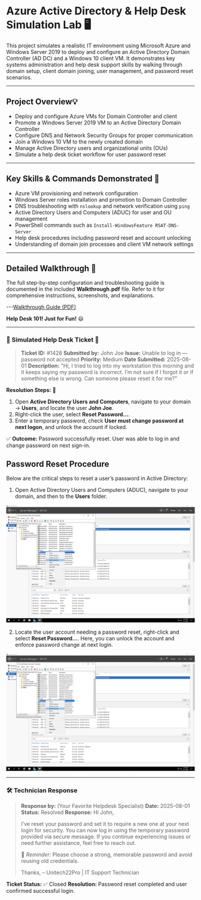 # Azure Active Directory & Help Desk Simulation Lab 🖥️

This project simulates a realistic IT environment using Microsoft Azure and Windows Server 2019 to deploy and configure an Active Directory Domain Controller (AD DC) and a Windows 10 client VM. It demonstrates key systems administration and help desk support skills by walking through domain setup, client domain joining, user management, and password reset scenarios.

---

## Project Overview💡

- Deploy and configure Azure VMs for Domain Controller and client
- Promote a Windows Server 2019 VM to an Active Directory Domain Controller
- Configure DNS and Network Security Groups for proper communication
- Join a Windows 10 VM to the newly created domain
- Manage Active Directory users and organizational units (OUs)
- Simulate a help desk ticket workflow for user password reset

---

## Key Skills & Commands Demonstrated 🎯 

- Azure VM provisioning and network configuration  
- Windows Server roles installation and promotion to Domain Controller  
- DNS troubleshooting with `nslookup` and network verification using `ping`  
- Active Directory Users and Computers (ADUC) for user and OU management  
- PowerShell commands such as `Install-WindowsFeature RSAT-DNS-Server`  
- Help desk procedures including password reset and account unlocking  
- Understanding of domain join processes and client VM network settings

---

## Detailed Walkthrough 👀

The full step-by-step configuration and troubleshooting guide is documented in the included **Walkthrough.pdf** file. Refer to it for comprehensive instructions, screenshots, and explanations.

---[Walkthrough Guide (PDF)](https://github.com/Unitech22Pro/ad-helpdesk-lab/blob/main/VM%20deployment_Active%20Directory%20setup_User%20onboarding.pdf)

**Help Desk 101! Just for Fun!** 😃

---

### 🎫 Simulated Help Desk Ticket 💎

> **Ticket ID:** #1428
> **Submitted by:** John Joe
> **Issue:** Unable to log in — password not accepted
> **Priority:** Medium
> **Date Submitted:** 2025-08-01
> **Description:**
> "Hi, I tried to log into my workstation this morning and it keeps saying my password is incorrect. I’m not sure if I forgot it or if something else is wrong. Can someone please reset it for me?"

**Resolution Steps:** 🥸

1. Open **Active Directory Users and Computers**, navigate to your domain → **Users**, and locate the user **John Joe**.
2. Right-click the user, select **Reset Password…**.
3. Enter a temporary password, check **User must change password at next logon**, and unlock the account if locked.

✅ **Outcome:** Password successfully reset. User was able to log in and change password on next sign-in.



## Password Reset Procedure

Below are the critical steps to reset a user’s password in Active Directory:

1. Open Active Directory Users and Computers (ADUC), navigate to your domain, and then to the **Users** folder.  
   
  ![Navigate to ADUC User](https://github.com/Unitech22Pro/ad-helpdesk-lab/blob/main/Step%201%20Navigate%20to%20AD%20DS%20Users%2Bclient.png)


2. Locate the user account needing a password reset, right-click and select **Reset Password...**. Here, you can unlock the account and enforce password change at next login.
   
  ![Confirm Client Password Reset](https://github.com/Unitech22Pro/ad-helpdesk-lab/blob/main/Step%201%20Navigate%20to%20AD%20DS%20Users%2Bclient.png)

---

### 🛠️ Technician Response

> **Response by:** (Your Favorite Helpdesk Specialist)
> **Date:** 2025-08-01
> **Status:** Resolved
> **Response:**
> Hi John,
>
> I’ve reset your password and set it to require a new one at your next login for security. You can now log in using the temporary password provided via secure message. If you continue experiencing issues or need further assistance, feel free to reach out.
>
> 🔐 *Reminder:* Please choose a strong, memorable password and avoid reusing old credentials.
>
> Thanks,
> – Unitech22Pro | IT Support Technician

**Ticket Status:** ✅ Closed
**Resolution:** Password reset completed and user confirmed successful login.

